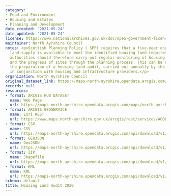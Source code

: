 ```yaml
---
category:
- Food and Environment
- Housing and Estates
- Planning and Development
date_created: '2021-05-24'
date_updated: '2021-05-24'
license: https://www.nationalarchives.gov.uk/doc/open-government-licence/version/3/
maintainer: North Ayrshire Council
notes: <p>Scottish Planning Policy ( SPP) requires that a five-year ongoing effective
  land supply is available to meet the identified housing land requirements. Planning
  authorities should therefore carry out regular monitoring of housing completions
  and the progress of sites through the planning process. This can be achieved through
  the preparation of a housing land audit, carried out annually by the planning authority
  in conjunction with housing and infrastructure providers.</p>
organization: North Ayrshire Council
original_dataset_link: https://maps-north-ayrshire.opendata.arcgis.com/maps/north-ayrshire::housing-land-audit-2020-1
records: null
resources:
- format: ARCGIS HUB DATASET
  name: Web Page
  url: https://maps-north-ayrshire.opendata.arcgis.com/maps/north-ayrshire::housing-land-audit-2020-1
- format: ARCGIS GEOSERVICE
  name: Esri REST
  url: https://www.maps.north-ayrshire.gov.uk/arcgis/rest/services/AGOL/Open_Data_Portal2/MapServer/65
- format: CSV
  name: CSV
  url: https://maps-north-ayrshire.opendata.arcgis.com/api/download/v1/items/adf6c90ed22242b7acebf8d10481c029/csv?layers=65
- format: GEOJSON
  name: GeoJSON
  url: https://maps-north-ayrshire.opendata.arcgis.com/api/download/v1/items/adf6c90ed22242b7acebf8d10481c029/geojson?layers=65
- format: ZIP
  name: Shapefile
  url: https://maps-north-ayrshire.opendata.arcgis.com/api/download/v1/items/adf6c90ed22242b7acebf8d10481c029/shapefile?layers=65
- format: KML
  name: KML
  url: https://maps-north-ayrshire.opendata.arcgis.com/api/download/v1/items/adf6c90ed22242b7acebf8d10481c029/kml?layers=65
schema: default
title: Housing Land Audit 2020
---
```


